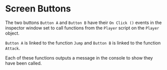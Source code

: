 # Screen Buttons

The two buttons `Button A` and `Button B` have their `On Click ()` events in the inspector window set to call functions from the `Player` script on the `Player` object.

`Button A` is linked to the function `Jump` and `Button B` is linked to the function `Attack`.

Each of these functions outputs a message in the console to show they have been called.
